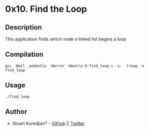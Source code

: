 # 0x10. Find the Loop

## Description
This application finds which node a linked list begins a loop

## Compilation
```
gcc -Wall -pedantic -Werror -Wextra 0-find_loop.c -L. -lloop -o find_loop
```

## Usage
`./find_loop`

## Author
* Stuart Kuredjian* - [Github](https://github.com/dbconfession78) || [Twitter](https://twitter.com/StueyGK)
